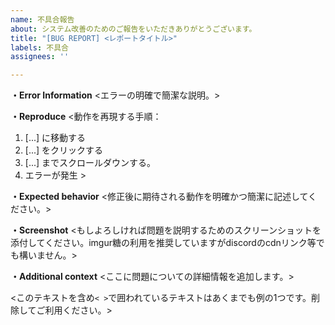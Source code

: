 ```yaml
---
name: 不具合報告
about: システム改善のためのご報告をいただきありがとうございます。
title: "[BUG REPORT] <レポートタイトル>"
labels: 不具合
assignees: ''

---
```


**・Error Information**
<エラーの明確で簡潔な説明。>

**・Reproduce**
<動作を再現する手順：

1. [...] に移動する
2. [...] をクリックする
3. [...] までスクロールダウンする。
4. エラーが発生     >

**・Expected behavior** 
<修正後に期待される動作を明確かつ簡潔に記述してください。>

**・Screenshot**
<もしよろしければ問題を説明するためのスクリーンショットを添付してください。imgur糖の利用を推奨していますがdiscordのcdnリンク等でも構いません。>

**・Additional context** 
<ここに問題についての詳細情報を追加します。>


<このテキストを含め`< >`で囲われているテキストはあくまでも例の1つです。削除してご利用ください。>
